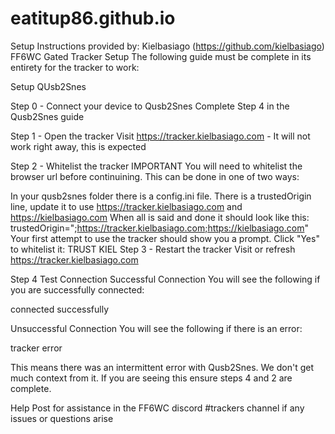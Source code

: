 # eatitup86.github.io
Setup Instructions provided by: Kielbasiago (https://github.com/kielbasiago)
FF6WC Gated Tracker Setup
The following guide must be complete in its entirety for the tracker to work:

Setup QUsb2Snes


Step 0 - Connect your device to Qusb2Snes
Complete Step 4 in the Qusb2Snes guide

Step 1 - Open the tracker
Visit https://tracker.kielbasiago.com - It will not work right away, this is expected

Step 2 - Whitelist the tracker
IMPORTANT You will need to whitelist the browser url before continuining. This can be done in one of two ways:

In your qusb2snes folder there is a config.ini file.
There is a trustedOrigin line, update it to use https://tracker.kielbasiago.com and https://kielbasiago.com
When all is said and done it should look like this:
trustedOrigin=";https://tracker.kielbasiago.com;https://kielbasiago.com"
Your first attempt to use the tracker should show you a prompt. Click "Yes" to whitelist it: TRUST KIEL
Step 3 - Restart the tracker
Visit or refresh https://tracker.kielbasiago.com


Step 4 Test Connection
Successful Connection
You will see the following if you are successfully connected:

connected successfully


Unsuccessful Connection
You will see the following if there is an error:

tracker error

This means there was an intermittent error with Qusb2Snes. We don't get much context from it. If you are seeing this ensure steps 4 and 2 are complete.

Help
Post for assistance in the FF6WC discord #trackers channel if any issues or questions arise
